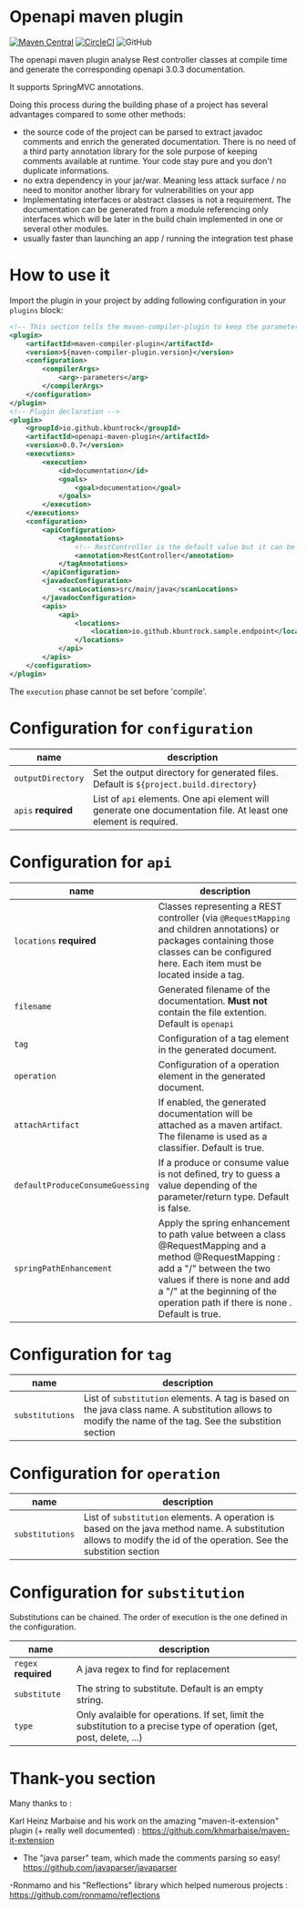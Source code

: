 # Openapi maven plugin

[![Maven Central](https://img.shields.io/maven-central/v/io.github.kbuntrock/openapi-maven-plugin.svg?label=Maven%20Central)](https://search.maven.org/search?q=g:%22io.github.kbuntrock%22%20AND%20a:%22openapi-maven-plugin%22)
[![CircleCI](https://circleci.com/gh/kbuntrock/openapi-maven-plugin/tree/dev.svg?style=shield)](https://circleci.com/gh/kbuntrock/openapi-maven-plugin/tree/dev)
![GitHub](https://img.shields.io/github/license/kbuntrock/openapi-maven-plugin?color=blue)

The openapi maven plugin analyse Rest controller classes at compile time and generate the corresponding openapi 3.0.3 documentation.

It supports SpringMVC annotations.

Doing this process during the building phase of a project has several advantages compared to some other methods:
- the source code of the project can be parsed to extract javadoc comments and enrich the generated documentation. There is no need of a third party annotation library for the sole purpose of keeping comments available at runtime. Your code stay pure and you don't duplicate informations.
- no extra dependency in your jar/war. Meaning less attack surface / no need to monitor another library for vulnerabilities on your app
- Implementating interfaces or abstract classes is not a requirement. The documentation can be generated from a module referencing only interfaces which will be later in the build chain implemented in one or several other modules.
- usually faster than launching an app / running the integration test phase

# How to use it

Import the plugin in your project by adding following configuration in your `plugins` block:

```xml
<!-- This section tells the maven-compiler-plugin to keep the parameters names. Elsewhere, all our parameters will be names "arg0, arg1, ...". -->
<plugin>
	<artifactId>maven-compiler-plugin</artifactId>
	<version>${maven-compiler-plugin.version}</version>
	<configuration>
		<compilerArgs>
			<arg>-parameters</arg>
		</compilerArgs>
	</configuration>
</plugin>
<!-- Plugin declaration -->
<plugin>
	<groupId>io.github.kbuntrock</groupId>
	<artifactId>openapi-maven-plugin</artifactId>
	<version>0.0.7</version>
	<executions>
		<execution>
			<id>documentation</id>
			<goals>
				<goal>documentation</goal>
			</goals>
		</execution>
	</executions>
	<configuration>
		<apiConfiguration>
			<tagAnnotations>
				<!-- RestController is the default value but it can be replaced by RequestMapping -->
				<annotation>RestController</annotation>
			</tagAnnotations>
		</apiConfiguration>
		<javadocConfiguration>
			<scanLocations>src/main/java</scanLocations>
		</javadocConfiguration>
		<apis>
			<api>
				<locations>
					<location>io.github.kbuntrock.sample.endpoint</location>
				</locations>
			</api>
		</apis>
	</configuration>
</plugin>
```

The `execution` phase cannot be set before 'compile'.

# Configuration for `configuration`

| **name** | **description** |
|------------------------|------------------------------------------------------------------------------------------------------------------------------------------------------------------------------------------------------------------------------|
| `outputDirectory` | Set the output directory for generated files. Default is `${project.build.directory}` |
| `apis` **required** | List of `api` elements. One api element will generate one documentation file. At least one element is required. |

# Configuration for `api`

| **name** | **description** |
|------------------------|------------------------------------------------------------------------------------------------------------------------------------------------------------------------------------------------------------------------------|
| `locations` **required**| Classes representing a REST controller (via ```@RequestMapping``` and children annotations) or packages containing those classes can be configured here. Each item must be located inside a <location> tag. |
| `filename` | Generated filename of the documentation. **Must not** contain the file extention. Default is `openapi` |
| `tag` | Configuration of a tag element in the generated document. |
| `operation` | Configuration of a operation element in the generated document. |
| `attachArtifact` | If enabled, the generated documentation will be attached as a maven artifact. The filename is used as a classifier. Default is true. |
| `defaultProduceConsumeGuessing` | If a produce or consume value is not defined, try to guess a value depending of the parameter/return type. Default is false. |
| `springPathEnhancement` | Apply the spring enhancement to path value between a class @RequestMapping and a method @RequestMapping : add a "/" between the two values if there is none and add a "/" at the beginning of the operation path if there is none . Default is true. |

# Configuration for `tag`

| **name** | **description** |
|------------------------|------------------------------------------------------------------------------------------------------------------------------------------------------------------------------------------------------------------------------|
| `substitutions` | List of `substitution` elements. A tag is based on the java class name. A substitution allows to modify the name of the tag. See the substition section |

# Configuration for `operation`

| **name** | **description** |
|------------------------|------------------------------------------------------------------------------------------------------------------------------------------------------------------------------------------------------------------------------|
| `substitutions` | List of `substitution` elements. A operation is based on the java method name. A substitution allows to modify the id of the operation. See the substition section |

# Configuration for `substitution`

Substitutions can be chained. The order of execution is the one defined in the configuration.

| **name** | **description** |
|------------------------|------------------------------------------------------------------------------------------------------------------------------------------------------------------------------------------------------------------------------|
| `regex` **required** | A java regex to find for replacement |
| `substitute` | The string to substitute. Default is an empty string. |
| `type` | Only avalaible for operations. If set, limit the substitution to a precise type of operation (get, post, delete, ...) |



# Thank-you section

Many thanks to : 

Karl Heinz Marbaise and his work on the amazing "maven-it-extension" plugin (+ really well documented) : https://github.com/khmarbaise/maven-it-extension

- The "java parser" team, which made the comments parsing so easy! 
https://github.com/javaparser/javaparser

-Ronmamo and his "Reflections" library which helped numerous projects : 
https://github.com/ronmamo/reflections